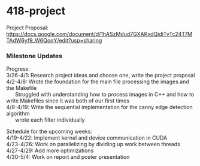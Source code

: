 # 418-project

Project Proposal: https://docs.google.com/document/d/1hASzMdud7GXAKxdQjdiTvTc24T7MTAdW6yf9_W6QoqY/edit?usp=sharing



### Milestone Updates

Progress: <br/>
3/26-4/1: Research project ideas and choose one, write the project proposal <br/>
4/2-4/8: Wrote the foundation for the main file processing the images and the Makefile<br/>
&nbsp;&nbsp;&nbsp;&nbsp;&nbsp;&nbsp;Struggled with understanding how to process images in C++ and how to write Makefiles since it was both of our first times<br/>
4/9-4/19: Write the sequential implementation for the canny edge detection algorithm<br/>
&nbsp;&nbsp;&nbsp;&nbsp;&nbsp;&nbsp;wrote each filter individually<br/>

Schedule for the upcoming weeks: <br/>
4/19-4/22: Implement kernel and device communication in CUDA<br/>
4/23-4/26: Work on parallelizing by dividing up work between threads<br/>
4/27-4/29: Add more optimizations<br/>
4/30-5/4: Work on report and poster presentation<br/>
